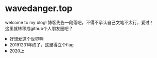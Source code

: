 # wavedanger.top
welcome to my blog!
博客先告一段落吧，不得不承认自己文笔不太行，爱过！
这里就转移成github个人朋友圈吧？
<details>
  <summary>好想爱这个世界啊</summary>
  
  [原唱](https://www.bilibili.com/video/av78067912/)
[日文版](https://m.bilibili.com/audio/au1212855)
</details>
<details>
  <summary>20191231年终了，这里得立个flag</summary>
  
[给自己的信](https://music.163.com/#/song?id=456175578)
</details>
<details>
  <summary>2020上</summary>
    <details>
  <summary>20200110，虽说最近不怎么样，还是改掉了些坏毛病！</summary>
  
[世间美好与你环环相扣](https://music.163.com/#/song?id=1363948882)
</details>
<details>
  <summary>20200123，生物钟调回来了！</summary>
  
[还好一切都来得及](https://music.163.com/#/song?id=1302609393)
</details>
    <details>
  <summary>20200201，坚持！</summary>
  
[我们别时和见时不同](https://music.163.com/#/song?id=863464857)
</details>
<details>
  <summary>20200202，今天真是个特殊的日子呢</summary>
  
[我不想改变世界 我只想不被世界改变](https://music.163.com/#/song?id=454966179)
</details>
<details>
  <summary>20200209，离开家了，希望下次回去我能变得更好！</summary>
  
[一生守候](https://music.163.com/#/song?id=192219)
</details>
<details>
  <summary>20200211，review Vue again</summary>
  
[远行](https://music.163.com/#/song?id=1329459513)
</details>
<details>
  <summary>20200212，有些懈怠！</summary>
  
[今天推荐个看番网址](http://www.zzzfun.com/)
</details>
<details>
  <summary>20200214，情人节快乐！</summary>
  
[处处吻（Cover：杨千嬅）](https://music.163.com/#/song?id=1423030469)
</details>
<details>
  <summary>20200217，撸码速下降了@.@</summary>
  
[可乐](https://music.163.com/#/song?id=29759733)
</details>
<details>
  <summary>20200218，希望今晚不要失眠</summary>
  
[温柔](https://music.163.com/#/song?id=386538)
</details>
<details>
  <summary>20200219，分享一件事</summary>
  
* 谨慎使用git reset --hard
  * 由于我在使用以上命令时，就是我一个项目的readme，是没有push、commit、add，仅仅只是ctrl+s
  * 然后我执行的git reset hard
  * 再打开vscode时想写readme时，一片茫然！
  * 之前那么多个分支我都没有提交，想到最后才提交，没想到啊
  * 抱着尝试的忐忑心理我打开了google：commit的可以恢复，add可以恢复。。。完了！
  * 是的，没想到啊，我一个ctrl+z就让我活了过来
  * 是这样的，vscode的readme选项卡我没有关掉
  * 众所周知，编辑器都有缓存，即使全部清空，也可以撤消！
  * 最后，还是要谨慎使用这条命令，幸好这次幸运，要不然就，哈哈！
</details>
<details>
  <summary>20200223，今天意外的拿到了阿里云认证的API证书，虽然不知道有什么用，算是个惊喜吧</summary>
 
 [蜿蜒](https://music.163.com/#/song?id=28629115)
</details>
<details>
  <summary>20200225，真的学不完啦，一深入研究一天过得真快！</summary>
 
 [流川枫与苍井空](https://music.163.com/#/song?id=357312)
</details>
<details>
  <summary>20200226，有点儿害怕呢</summary>
 
 [念念不忘](https://music.163.com/#/song?id=481535136)
</details>
<details>
  <summary>20200303，自信来源于不断的深入学习</summary>
 
 [我的身旁是一扇亮了又暗的窗](https://music.163.com/#/song?id=1294899223)
</details>
<details>
  <summary>20200308，明天要回广州了</summary>
 
 [父亲写的散文诗](https://music.163.com/#/song?id=464647429)
</details>
<details>
  <summary>20200310，好容易犯困啊！</summary>
 
 [这城市风总是很大](https://music.163.com/#/song?id=1378945187)
</details>
<details>
  <summary>20200318，为什么?</summary>
 
 [随便猜首歌测下运气](https://music.163.com/#/song?id=137894518)
</details>
<details>
  <summary>20200322，也许明天只是重复过往</summary>
 
 [好几年](https://music.163.com/#/song?id=571545156)
</details>
<details>
  <summary>20200406，never give up</summary>
 
 [这座城市让我感到如此孤单](https://music.163.com/#/song?id=1343530577)
</details>
<details>
  <summary>20200418，域名过期了呢</summary>
 
 [迷途的羔羊](https://music.163.com/#/song?id=1336866159)
</details>
<details>
  <summary>20200430，白驹过隙</summary>
 
 [孤独演说家](https://music.163.com/#/song?id=534970579)
</details>
<details>
  <summary>20200514，孤独</summary>
 
 [孤独](http://music.163.com/song/1373401428/?userid=348914660)
</details>
<details>
  <summary>20200518，强硬一些！</summary>
 
 [雀跃的硬骨](https://music.163.com/#/song?id=440241032)
</details>
<details>
  <summary>20200520，有些事终究逃不过</summary>
 
 [面对](https://music.163.com/#/song?id=1377331039)
</details>
<details>
  <summary>20200527，还有4天</summary>
 
 [五月天线上演唱会](http://t.cn/A625fRHK?m=4508519015901526&u=3365597502)
</details>
</details>
